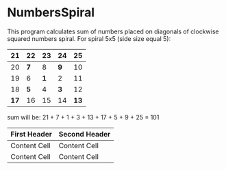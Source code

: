 # NumbersSpiral
This program calculates sum of numbers placed on diagonals of clockwise squared numbers spiral.
  For spiral 5x5 (side size equal 5):
  
  | **21** | 22 | 23 | 24 | **25** |
  | --- | --- | ----- | --- | --- |
  | 20 | **7** | 8 | **9** | 10 |
  | 19 | 6 | **1** | 2 |  11 |
  | 18 | **5** | 4 | **3** | 12 |
  | **17** | 16 | 15 | 14 | **13** |
  
  sum will be: 21 + 7 + 1 + 3 + 13 + 17 + 5 + 9 + 25 = 101
  
| First Header  | Second Header |
| ------------- | ------------- |
| Content Cell  | Content Cell  |
| Content Cell  | Content Cell  |
